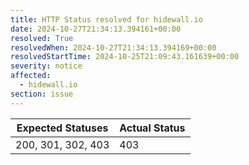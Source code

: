 ```yaml
---
title: HTTP Status resolved for hidewall.io
date: 2024-10-27T21:34:13.394161+00:00
resolved: True
resolvedWhen: 2024-10-27T21:34:13.394169+00:00
resolvedStartTime: 2024-10-25T21:09:43.161639+00:00
severity: notice
affected:
  - hidewall.io
section: issue
---
```


| Expected Statuses | Actual Status  |
|-------------------|----------------|
| 200, 301, 302, 403 | 403 |
